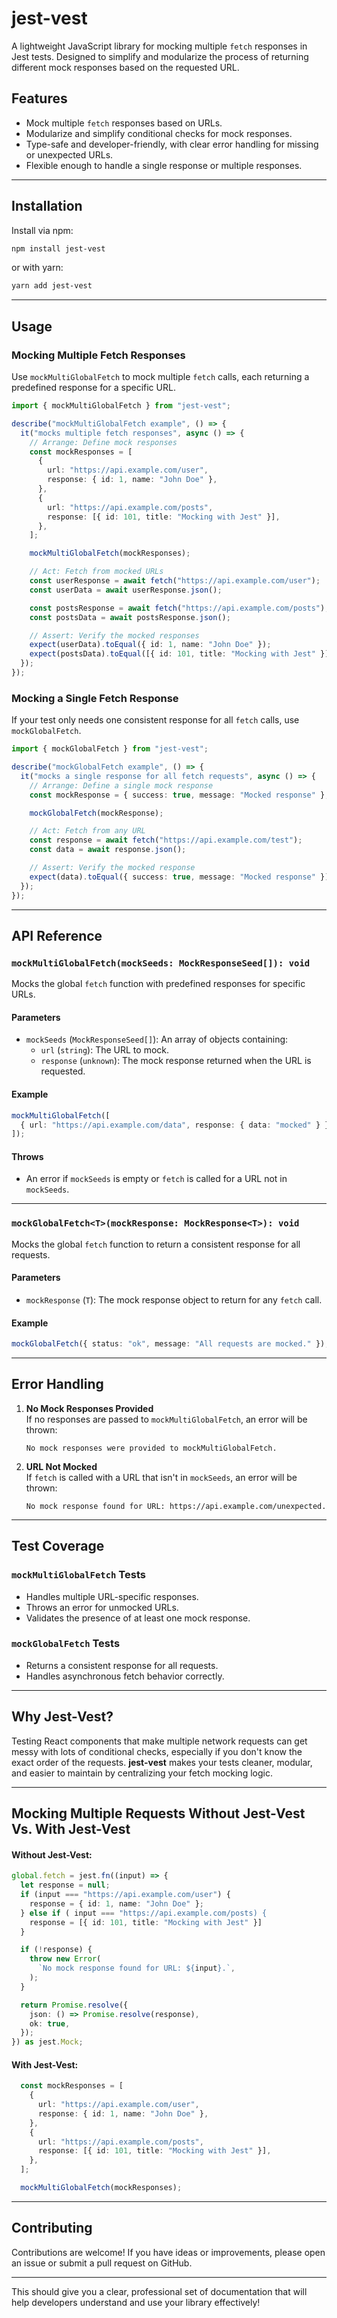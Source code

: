 # **jest-vest**

A lightweight JavaScript library for mocking multiple `fetch` responses in Jest tests. Designed to simplify and modularize the process of returning different mock responses based on the requested URL.

## **Features**

- Mock multiple `fetch` responses based on URLs.
- Modularize and simplify conditional checks for mock responses.
- Type-safe and developer-friendly, with clear error handling for missing or unexpected URLs.
- Flexible enough to handle a single response or multiple responses.

---

## **Installation**

Install via npm:

```bash
npm install jest-vest
```

or with yarn:

```bash
yarn add jest-vest
```

---

## **Usage**

### **Mocking Multiple Fetch Responses**

Use `mockMultiGlobalFetch` to mock multiple `fetch` calls, each returning a predefined response for a specific URL.

```typescript
import { mockMultiGlobalFetch } from "jest-vest";

describe("mockMultiGlobalFetch example", () => {
  it("mocks multiple fetch responses", async () => {
    // Arrange: Define mock responses
    const mockResponses = [
      {
        url: "https://api.example.com/user",
        response: { id: 1, name: "John Doe" },
      },
      {
        url: "https://api.example.com/posts",
        response: [{ id: 101, title: "Mocking with Jest" }],
      },
    ];

    mockMultiGlobalFetch(mockResponses);

    // Act: Fetch from mocked URLs
    const userResponse = await fetch("https://api.example.com/user");
    const userData = await userResponse.json();

    const postsResponse = await fetch("https://api.example.com/posts");
    const postsData = await postsResponse.json();

    // Assert: Verify the mocked responses
    expect(userData).toEqual({ id: 1, name: "John Doe" });
    expect(postsData).toEqual([{ id: 101, title: "Mocking with Jest" }]);
  });
});
```

### **Mocking a Single Fetch Response**

If your test only needs one consistent response for all `fetch` calls, use `mockGlobalFetch`.

```typescript
import { mockGlobalFetch } from "jest-vest";

describe("mockGlobalFetch example", () => {
  it("mocks a single response for all fetch requests", async () => {
    // Arrange: Define a single mock response
    const mockResponse = { success: true, message: "Mocked response" };

    mockGlobalFetch(mockResponse);

    // Act: Fetch from any URL
    const response = await fetch("https://api.example.com/test");
    const data = await response.json();

    // Assert: Verify the mocked response
    expect(data).toEqual({ success: true, message: "Mocked response" });
  });
});
```

---

## **API Reference**

### **`mockMultiGlobalFetch(mockSeeds: MockResponseSeed[]): void`**

Mocks the global `fetch` function with predefined responses for specific URLs.

#### **Parameters**

- `mockSeeds` (`MockResponseSeed[]`): An array of objects containing:
  - `url` (`string`): The URL to mock.
  - `response` (`unknown`): The mock response returned when the URL is requested.

#### **Example**

```typescript
mockMultiGlobalFetch([
  { url: "https://api.example.com/data", response: { data: "mocked" } },
]);
```

#### **Throws**

- An error if `mockSeeds` is empty or `fetch` is called for a URL not in `mockSeeds`.

---

### **`mockGlobalFetch<T>(mockResponse: MockResponse<T>): void`**

Mocks the global `fetch` function to return a consistent response for all requests.

#### **Parameters**

- `mockResponse` (`T`): The mock response object to return for any `fetch` call.

#### **Example**

```typescript
mockGlobalFetch({ status: "ok", message: "All requests are mocked." });
```

---

## **Error Handling**

1. **No Mock Responses Provided**  
   If no responses are passed to `mockMultiGlobalFetch`, an error will be thrown:

   ```plaintext
   No mock responses were provided to mockMultiGlobalFetch.
   ```

2. **URL Not Mocked**  
   If `fetch` is called with a URL that isn't in `mockSeeds`, an error will be thrown:
   ```plaintext
   No mock response found for URL: https://api.example.com/unexpected.
   ```

---

## **Test Coverage**

### **`mockMultiGlobalFetch` Tests**

- Handles multiple URL-specific responses.
- Throws an error for unmocked URLs.
- Validates the presence of at least one mock response.

### **`mockGlobalFetch` Tests**

- Returns a consistent response for all requests.
- Handles asynchronous fetch behavior correctly.

---

## **Why Jest-Vest?**

Testing React components that make multiple network requests can get messy with lots of conditional checks, especially if you don't know the exact order of the requests. **jest-vest** makes your tests cleaner, modular, and easier to maintain by centralizing your fetch mocking logic.

---

## Mocking Multiple Requests Without Jest-Vest Vs. With Jest-Vest

#### Without Jest-Vest:

```typescript
global.fetch = jest.fn((input) => {
  let response = null;
  if (input === "https://api.example.com/user") {
    response = { id: 1, name: "John Doe" };
  } else if ( input === "https://api.example.com/posts) {
    response = [{ id: 101, title: "Mocking with Jest" }]
  }

  if (!response) {
    throw new Error(
      `No mock response found for URL: ${input}.`,
    );
  }

  return Promise.resolve({
    json: () => Promise.resolve(response),
    ok: true,
  });
}) as jest.Mock;
```

#### With Jest-Vest:

```typescript
  const mockResponses = [
    {
      url: "https://api.example.com/user",
      response: { id: 1, name: "John Doe" },
    },
    {
      url: "https://api.example.com/posts",
      response: [{ id: 101, title: "Mocking with Jest" }],
    },
  ];

  mockMultiGlobalFetch(mockResponses);
```

---

## **Contributing**

Contributions are welcome! If you have ideas or improvements, please open an issue or submit a pull request on GitHub.

---

This should give you a clear, professional set of documentation that will help developers understand and use your library effectively!
